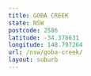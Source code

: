 ```yaml
---
title: GOBA CREEK
state: NSW
postcode: 2586
latitude: -34.378631
longitude: 148.797264
url: /nsw/goba-creek/
layout: suburb
---
```

